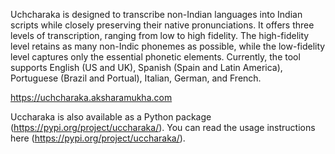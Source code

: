 Uchcharaka is designed to transcribe non-Indian languages into Indian scripts while closely preserving their native pronunciations. It offers three levels of transcription, ranging from low to high fidelity. The high-fidelity level retains as many non-Indic phonemes as possible, while the low-fidelity level captures only the essential phonetic elements. Currently, the tool supports English (US and UK), Spanish (Spain and Latin America), Portuguese (Brazil and Portual), Italian, German, and French.

https://uchcharaka.aksharamukha.com

Uccharaka is also available as a Python package (https://pypi.org/project/uccharaka/). You can read the usage instructions here (https://pypi.org/project/uccharaka/).